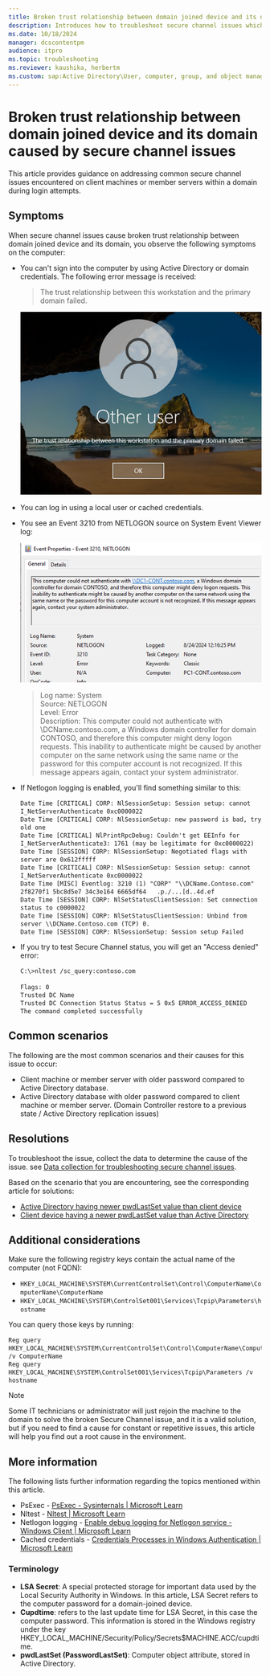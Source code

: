 ```yaml
---
title: Broken trust relationship between domain joined device and its domain caused by secure channel issues
description: Introduces how to troubleshoot secure channel issues which cause broken trust relationship between domain joined device and its domain.
ms.date: 10/18/2024
manager: dcscontentpm
audience: itpro
ms.topic: troubleshooting
ms.reviewer: kaushika, herbertm
ms.custom: sap:Active Directory\User, computer, group, and object management, csstroubleshoot
---
```

# Broken trust relationship between domain joined device and its domain caused by secure channel issues

This article provides guidance on addressing common secure channel issues encountered on client machines or member servers within a domain during login attempts.

## Symptoms

When secure channel issues cause broken trust relationship between domain joined device and its domain, you observe the following symptoms on the computer:

- You can't sign into the computer by using Active Directory or domain credentials. The following error message is received:
  
  > The trust relationship between this workstation and the primary domain failed.

  ![alt text](media/broken-trust-relationship-between-domain-joined-device-and-its-domain-caused-by-secure-channel-issues/image.png)

- You can log in using a local user or cached credentials.
- You see an Event 3210 from NETLOGON source on System Event Viewer log:

  ![alt text](media/broken-trust-relationship-between-domain-joined-device-and-its-domain-caused-by-secure-channel-issues/image-1.png)

  > Log name: System  
  > Source: NETLOGON  
  > Level: Error  
  > Description: This computer could not authenticate with \\DCName.contoso.com, a Windows domain controller for domain CONTOSO, and therefore this computer might deny logon requests. This inability to authenticate might be caused by another computer on the same network using the same name or the password for this computer account is not recognized. If this message appears again, contact your system administrator.

- If Netlogon logging is enabled, you'll find something similar to this:

  ```output
  Date Time [CRITICAL] CORP: NlSessionSetup: Session setup: cannot I_NetServerAuthenticate 0xc0000022
  Date Time [CRITICAL] CORP: NlSessionSetup: new password is bad, try old one
  Date Time [CRITICAL] NlPrintRpcDebug: Couldn't get EEInfo for I_NetServerAuthenticate3: 1761 (may be legitimate for 0xc0000022)
  Date Time [SESSION] CORP: NlSessionSetup: Negotiated flags with server are 0x612fffff
  Date Time [CRITICAL] CORP: NlSessionSetup: Session setup: cannot I_NetServerAuthenticate 0xc0000022
  Date Time [MISC] Eventlog: 3210 (1) "CORP" "\\DCName.Contoso.com" 2f8270f1 5bc8d5e7 34c3e164 6665df64   .p./...[d..4d.ef
  Date Time [SESSION] CORP: NlSetStatusClientSession: Set connection status to c0000022
  Date Time [SESSION] CORP: NlSetStatusClientSession: Unbind from server \\DCName.Contoso.com (TCP) 0.
  Date Time [SESSION] CORP: NlSessionSetup: Session setup Failed
  ```

- If you try to test Secure Channel status, you will get an "Access denied" error:

  ```console
  C:\>nltest /sc_query:contoso.com

  Flags: 0
  Trusted DC Name
  Trusted DC Connection Status Status = 5 0x5 ERROR_ACCESS_DENIED
  The command completed successfully
  ```

## Common scenarios

The following are the most common scenarios and their causes for this issue to occur:

- Client machine or member server with older password compared to Active Directory database.
- Active Directory database with older password compared to client machine or member server. (Domain Controller restore to a previous state / Active Directory replication issues)

## Resolutions

To troubleshoot the issue, collect the data to determine the cause of the issue. see [Data collection for troubleshooting secure channel issues](data-collection-for-troubleshooting-secure-channel-issues.md).

Based on the scenario that you are encountering, see the corresponding article for solutions:

- [Active Directory having newer pwdLastSet value than client device](scenario-active-directory-having-newer-pwdlastset-value-than-client-device.md)
- [Client device having a newer pwdLastSet value than Active Directory](scenario-client-device-having-a-newer-password-value-than-active-directory.md)

## Additional considerations

Make sure the following registry keys contain the actual name of the computer (not FQDN):

- `HKEY_LOCAL_MACHINE\SYSTEM\CurrentControlSet\Control\ComputerName\ComputerName\ComputerName`
- `HKEY_LOCAL_MACHINE\SYSTEM\ControlSet001\Services\Tcpip\Parameters\hostname`

You can query those keys by running:

```console
Reg query HKEY_LOCAL_MACHINE\SYSTEM\CurrentControlSet\Control\ComputerName\ComputerName /v ComputerName
Reg query HKEY_LOCAL_MACHINE\SYSTEM\ControlSet001\Services\Tcpip\Parameters /v hostname
```

> [!NOTE]
> Some IT  technicians or administrator will just rejoin the machine to the domain to solve the broken Secure Channel issue, and it is a valid solution, but if you need to find a cause for constant or repetitive issues, this article will help you find out a root cause in the environment.

## More information

The following lists further information regarding the topics mentioned within this article.

- PsExec - [PsExec - Sysinternals | Microsoft Learn](https://learn.microsoft.com/en-us/sysinternals/downloads/psexec)
- Nltest - [Nltest | Microsoft Learn](https://learn.microsoft.com/en-us/previous-versions/windows/it-pro/windows-server-2012-R2-and-2012/cc731935(v=ws.11))
- Netlogon logging - [Enable debug logging for Netlogon service - Windows Client | Microsoft Learn](https://learn.microsoft.com/en-us/troubleshoot/windows-client/windows-security/enable-debug-logging-netlogon-service)
- Cached credentials - [Credentials Processes in Windows Authentication | Microsoft Learn](https://learn.microsoft.com/en-us/windows-server/security/windows-authentication/credentials-processes-in-windows-authentication#BKMK_CachedCredentialsAndValidation)

### Terminology

- **LSA Secret**: A special protected storage for important data used by the Local Security Authority in Windows. In this article, LSA Secret refers to the computer password for a domain-joined device.
- **Cupdtime**: refers to the last update time for LSA Secret, in this case the computer password. This information is stored in the Windows registry under the key HKEY_LOCAL_MACHINE/Security/Policy/Secrets$MACHINE.ACC/cupdtime.
- **pwdLastSet (PasswordLastSet)**: Computer object attribute, stored in Active Directory.
